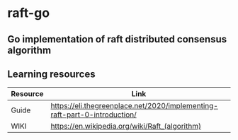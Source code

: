 # raft-go
## Go implementation of raft distributed consensus algorithm


## Learning resources
| Resource | Link |
| ----------- | ----------- |
| Guide | https://eli.thegreenplace.net/2020/implementing-raft-part-0-introduction/  | 
| WIKI | https://en.wikipedia.org/wiki/Raft_(algorithm)   | 


